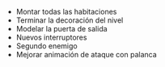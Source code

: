 
- Montar todas las habitaciones
- Terminar la decoración del nivel
- Modelar la puerta de salida
- Nuevos interruptores
- Segundo enemigo
- Mejorar animación de ataque con palanca
